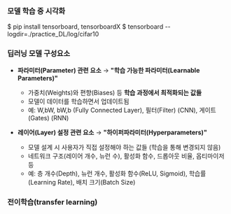 ### 모델 학습 중 시각화
$ pip install tensorboard, tensorboardX
$ tensorboard --logdir=./practice_DL/log/cifar10

### 딥러닝 모델 구성요소
- **파라미터(Parameter) 관련 요소** → **"학습 가능한 파라미터(Learnable Parameters)"**
	- 가중치(Weights)와 편향(Biases) 등 **학습 과정에서 최적화되는 값들**
	- 모델이 데이터를 학습하면서 업데이트됨
	- 예: W,bW, bW,b (Fully Connected Layer), 필터(Filter) (CNN), 게이트(Gates) (RNN)

- **레이어(Layer) 설정 관련 요소** → **"하이퍼파라미터(Hyperparameters)"**
	- 모델 설계 시 사용자가 직접 설정해야 하는 값들 (학습을 통해 변경되지 않음)
	- 네트워크 구조(레이어 개수, 뉴런 수), 활성화 함수, 드롭아웃 비율, 옵티마이저 등
	- 예: 층 개수(Depth), 뉴런 개수, 활성화 함수(ReLU, Sigmoid), 학습률(Learning Rate), 배치 크기(Batch Size)

### 전이학습(transfer learning)
